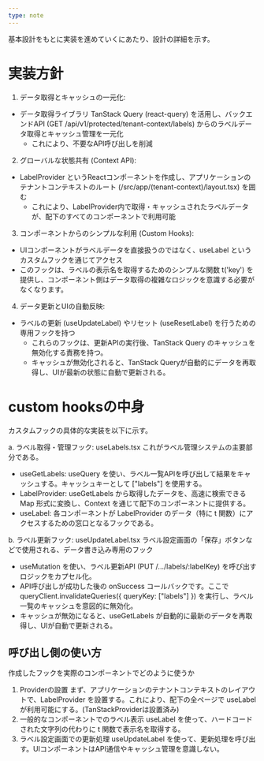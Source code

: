 ```yaml
---
type: note
---
```

基本設計をもとに実装を進めていくにあたり、設計の詳細を示す。

# 実装方針
1. データ取得とキャッシュの一元化:
- データ取得ライブラリ TanStack Query (react-query) を活用し、バックエンドAPI (GET /api/v1/protected/tenant-context/labels) からのラベルデータ取得とキャッシュ管理を一元化
	- これにより、不要なAPI呼び出しを削減
2. グローバルな状態共有 (Context API):
- LabelProvider というReactコンポーネントを作成し、アプリケーションのテナントコンテキストのルート (/src/app/(tenant-context)/layout.tsx) を囲む
	- これにより、LabelProvider内で取得・キャッシュされたラベルデータが、配下のすべてのコンポーネントで利用可能
3. コンポーネントからのシンプルな利用 (Custom Hooks):
- UIコンポーネントがラベルデータを直接扱うのではなく、useLabel というカスタムフックを通じてアクセス
- このフックは、ラベルの表示名を取得するためのシンプルな関数 t('key') を提供し、コンポーネント側はデータ取得の複雑なロジックを意識する必要がなくなります。
4. データ更新とUIの自動反映:
- ラベルの更新 (useUpdateLabel) やリセット (useResetLabel) を行うための専用フックを持つ
	- これらのフックは、更新APIの実行後、TanStack Query のキャッシュを無効化する責務を持つ。
	- キャッシュが無効化されると、TanStack Queryが自動的にデータを再取得し、UIが最新の状態に自動で更新される。

# custom hooksの中身
カスタムフックの具体的な実装を以下に示す。

a. ラベル取得・管理フック: useLabels.tsx
これがラベル管理システムの主要部分である。

- useGetLabels: useQuery を使い、ラベル一覧APIを呼び出して結果をキャッシュする。キャッシュキーとして ["labels"] を使用する。
- LabelProvider: useGetLabels から取得したデータを、高速に検索できる Map 形式に変換し、Context を通じて配下のコンポーネントに提供する。
- useLabel: 各コンポーネントが LabelProvider のデータ（特に t 関数）にアクセスするための窓口となるフックである。

b. ラベル更新フック: useUpdateLabel.tsx
ラベル設定画面の「保存」ボタンなどで使用される、データ書き込み専用のフック

- useMutation を使い、ラベル更新API (PUT /.../labels/:labelKey) を呼び出すロジックをカプセル化。
- API呼び出しが成功した後の onSuccess コールバックです。ここで queryClient.invalidateQueries({ queryKey: ["labels"] }) を実行し、ラベル一覧のキャッシュを意図的に無効化。
- キャッシュが無効になると、useGetLabels が自動的に最新のデータを再取得し、UIが自動で更新される。

## 呼び出し側の使い方
作成したフックを実際のコンポーネントでどのように使うか

1. Providerの設置
まず、アプリケーションのテナントコンテキストのレイアウトで、LabelProvider を設置する。これにより、配下の全ページで useLabel が利用可能にする。(TanStackProviderは設置済み)
2. 一般的なコンポーネントでのラベル表示
useLabel を使って、ハードコードされた文字列の代わりに t 関数で表示名を取得する。
3. ラベル設定画面での更新処理
useUpdateLabel を使って、更新処理を呼び出す。UIコンポーネントはAPI通信やキャッシュ管理を意識しない。
